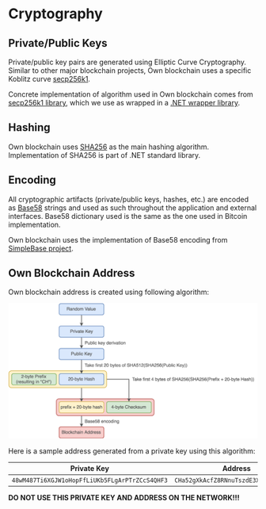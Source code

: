 # Cryptography

## Private/Public Keys

Private/public key pairs are generated using Elliptic Curve Cryptography. Similar to other major blockchain projects, Own blockchain uses a specific Koblitz curve [secp256k1](https://en.bitcoin.it/wiki/Secp256k1).

Concrete implementation of algorithm used in Own blockchain comes from [secp256k1 library](https://github.com/bitcoin-core/secp256k1), which we use as wrapped in a [.NET wrapper library](https://github.com/MeadowSuite/Secp256k1.Net).

## Hashing

Own blockchain uses [SHA256](https://en.wikipedia.org/wiki/SHA-256) as the main hashing algorithm. Implementation of SHA256 is part of .NET standard library.

## Encoding

All cryptographic artifacts (private/public keys, hashes, etc.) are encoded as [Base58](https://en.wikipedia.org/wiki/Base58) strings and used as such throughout the application and external interfaces. Base58 dictionary used is the same as the one used in Bitcoin implementation.

Own blockchain uses the implementation of Base58 encoding from [SimpleBase project](https://github.com/ssg/SimpleBase).

## Own Blockchain Address

Own blockchain address is created using following algorithm:

![Own Blockchain Address Algorithm](OwnBlockchainAddress.png)

Here is a sample address generated from a private key using this algorithm:

Private Key | Address
---|---
`48wM487Ti6XGJW1oHopFfLiUKb5FLgArPTrZCcS4QHF3` | `CHa52gXkAcfZ8RNnuTszdE3XvxaNhtrdFrM`

**DO NOT USE THIS PRIVATE KEY AND ADDRESS ON THE NETWORK!!!**
